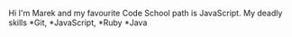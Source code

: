 Hi I'm Marek and my favourite Code School path is JavaScript.
My deadly skills
*Git, 
*JavaScript, 
*Ruby
*Java
